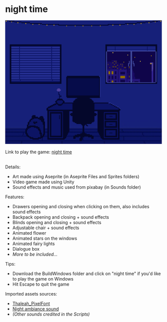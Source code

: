 # night time

![Image of video game. Image of a dark blue room with a computer](https://github.com/paper-clips/night-time/blob/0ee688b837166fca0c49bb95e887ef75b7097b36/Game%20Images/room-image.png)

Link to play the game: [night time](https://paper-clips.github.io/night-time/) <br><br>

Details: <br>
- Art made using Aseprite (in Aseprite Files and Sprites folders)
- Video game made using Unity
- Sound effects and music used from pixabay (in Sounds folder)

Features: <br>
- Drawers opening and closing when clicking on them, also includes sound effects
- Backpack opening and closing + sound effects
- Blinds opening and closing + sound effects
- Adjustable chair + sound effects
- Animated flower
- Animated stars on the windows
- Animated fairy lights
- Dialogue box
- _More to be included..._

Tips: <br>
- Download the BuildWindows folder and click on "night time" if you'd like to play the game on Windows
- Hit Escape to quit the game

Imported assets sources: <br>
- [Thaleah_PixelFont](https://assetstore.unity.com/packages/2d/fonts/free-pixel-font-thaleah-140059)
- [Night ambiance sound](https://pixabay.com/sound-effects/night-ambience-17064/)
- _(Other sounds credited in the Scripts)_
